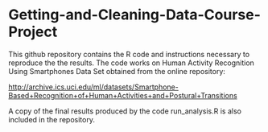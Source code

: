 # Getting-and-Cleaning-Data-Course-Project

This github repository contains the R code and instructions necessary to reproduce the the results. The code works on 
Human Activity Recognition Using Smartphones Data Set obtained from the online repository:

http://archive.ics.uci.edu/ml/datasets/Smartphone-Based+Recognition+of+Human+Activities+and+Postural+Transitions 

A copy of the final results produced by the code run_analysis.R is also included in the repository.
